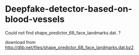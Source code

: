# Deepfake-detector-based-on-blood-vessels


Could not find shape_predictor_68_face_landmarks.dat. ?

download from http://dlib.net/files/shape_predictor_68_face_landmarks.dat.bz2
